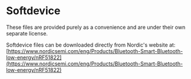 Softdevice
==========

These files are provided purely as a convenience and are under their own separate license.

Softdevice files can be downloaded directly from Nordic's website at: [https://www.nordicsemi.com/eng/Products/Bluetooth-Smart-Bluetooth-low-energy/nRF51822](https://www.nordicsemi.com/eng/Products/Bluetooth-Smart-Bluetooth-low-energy/nRF51822)

